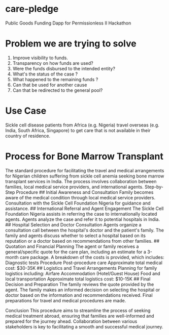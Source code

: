 # care-pledge
Public Goods Funding Dapp for Permissionless II Hackathon

# Problem we are trying to solve
1. Improve visibility to funds.
2. Transparency on how funds are used?
3. Were the funds disbursed to the intended entity?
4. What's the status of the case ?
5. What happened to the remaining funds ?
6. Can that be used for another cause
7. Can that be redirected to the general pool?


# Use Case
Sickle cell disease patients from Africa (e.g. Nigeria) travel overseas (e.g. India, South Africa, Singapore) to get care that is not available in their country of residence.

# Process for Bone Marrow Transplant 
The standard procedure for facilitating the travel and medical arrangements for Nigerian children suffering from sickle cell anemia seeking bone marrow transplant services in India. The process involves collaboration between families, local medical service providers, and international agents.
Step-by-Step Procedure
		## Initial Awareness and Consultation
Family becomes aware of the medical condition through local medical service providers.
Consultation with the Sickle Cell Foundation Nigeria for guidance and assistance.
		## International Referral and Agent Engagement
The Sickle Cell Foundation Nigeria assists in referring the case to internationally located agents.
Agents analyze the case and refer it to potential hospitals in India.
		## Hospital Selection and Doctor Consultation
Agents organize a consultation call between the hospital's doctor and the patient's family.
The family and agents discuss whether to select a hospital based on its reputation or a doctor based on recommendations from other families.
		## Quotation and Financial Planning
The agent or family receives a general/specific quote for the care plan, including an estimate for a 3-month care package.
A breakdown of the costs is provided, which includes:
Diagnostic tests
Procedure
Post-procedure care
Approximate total medical cost: $30-35K
		## Logistics and Travel Arrangements
Planning for family logistics including:
Airfare
Accommodation (Hotel/Guest House)
Food and local transportation
Approximate total logistics cost: $10-15K
		## Final Decision and Preparation
The family reviews the quote provided by the agent.
The family makes an informed decision on selecting the hospital or doctor based on the information and recommendations received.
Final preparations for travel and medical procedures are made.

Conclusion
This procedure aims to streamline the process of seeking medical treatment abroad, ensuring that families are well-informed and prepared for the journey ahead. Collaboration between various stakeholders is key to facilitating a smooth and successful medical journey.


   
